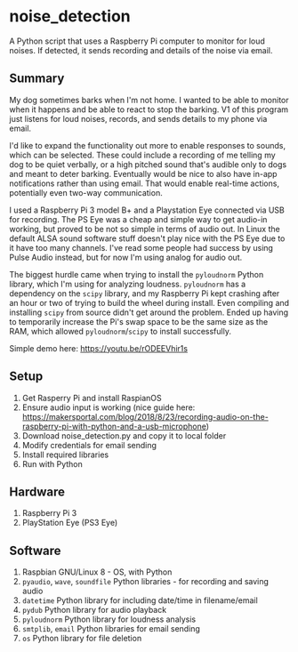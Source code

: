 # noise_detection
A Python script that uses a Raspberry Pi computer to monitor for loud noises. If detected, it sends recording and details of the noise via email.

## Summary

My dog sometimes barks when I'm not home. I wanted to be able to monitor when it happens and be able to react to stop the barking. V1 of this program just listens for loud noises, records, and sends details to my phone via email. 

I'd like to expand the functionality out more to enable responses to sounds, which can be selected. These could include a recording of me telling my dog to be quiet verbally, or a high pitched sound that's audible only to dogs and meant to deter barking. Eventually would be nice to also have in-app notifications rather than using email. That would enable real-time actions, potentially even two-way communication.

I used a Raspberry Pi 3 model B+ and a Playstation Eye connected via USB for recording. The PS Eye was a cheap and simple way to get audio-in working, but proved to be not so simple in terms of audio out. In Linux the default ALSA sound software stuff doesn't play nice with the PS Eye due to it have too many channels. I've read some people had success by using Pulse Audio instead, but for now I'm using analog for audio out.

The biggest hurdle came when trying to install the `pyloudnorm` Python library, which I'm using for analyzing loudness. `pyloudnorm` has a dependency on the `scipy` library, and my Raspberry Pi kept crashing after an hour or two of trying to build the wheel during install. Even compiling and installing `scipy` from source didn't get around the problem. Ended up having to temporarily increase the Pi's swap space to be the same size as the RAM, which allowed `pyloudnorm`/`scipy` to install successfully.

Simple demo here: https://youtu.be/rODEEVhir1s

## Setup
1. Get Rasperry Pi and install RaspianOS
2. Ensure audio input is working (nice guide here: https://makersportal.com/blog/2018/8/23/recording-audio-on-the-raspberry-pi-with-python-and-a-usb-microphone)
3. Download noise_detection.py and copy it to local folder
4. Modify credentials for email sending
5. Install required libraries
6. Run with Python

## Hardware
1. Raspberry Pi 3
2. PlayStation Eye (PS3 Eye)

## Software
1. Raspbian GNU/Linux 8 - OS, with Python
2. `pyaudio`, `wave`, `soundfile` Python libraries - for recording and saving audio
3. `datetime` Python library for including date/time in filename/email
4. `pydub` Python library for audio playback
5. `pyloudnorm` Python library for loudness analysis
6. `smtplib`, `email` Python libraries for email sending
7. `os` Python library for file deletion
